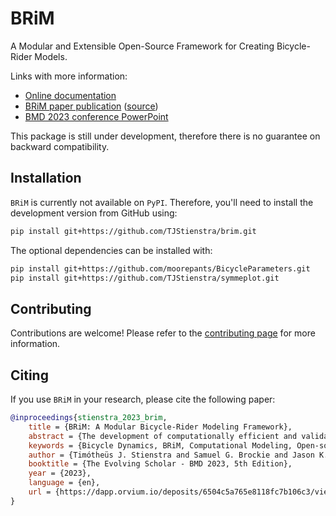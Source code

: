 # BRiM
A Modular and Extensible Open-Source Framework for Creating Bicycle-Rider Models.

Links with more information:

- [Online documentation](https://tjstienstra.github.io/brim/)
- [BRiM paper publication](https://doi.org/10.59490/6504c5a765e8118fc7b106c3) ([source](https://github.com/TJStienstra/brim-bmd-2023-paper))
- [BMD 2023 conference PowerPoint](https://docs.google.com/presentation/d/1ogz0Qs-t8bQT-2uk8gyYo40WmO387zIf/edit?usp=share_link&ouid=104124211006373398120&rtpof=true&sd=true)

This package is still under development, therefore there is no guarantee on backward
compatibility.

## Installation
`BRiM` is currently not available on `PyPI`. Therefore, you'll need to install the
development version from GitHub using:
```bash
pip install git+https://github.com/TJStienstra/brim.git
```
The optional dependencies can be installed with:
```bash
pip install git+https://github.com/moorepants/BicycleParameters.git
pip install git+https://github.com/TJStienstra/symmeplot.git
```

## Contributing
Contributions are welcome! Please refer to the [contributing page] for more information.

## Citing
If you use `BRiM` in your research, please cite the following paper:
```bibtex
@inproceedings{stienstra_2023_brim,
    title = {BRiM: A Modular Bicycle-Rider Modeling Framework},
    abstract = {The development of computationally efficient and validated single-track vehicle-rider models has traditionally required handcrafted one-off models. Here we introduce BRiM, a software package that facilitates building these models in a modular fashion while retaining access to the mathematical elements for handcrafted modeling when desired. We demonstrate the flexibility of the software by constructing the Carvallo-Whipple bicycle model with different numerical parameters representing different bicycles, modifying it with a front fork suspension travel model, and extending it with moving rider arms driven by joint torques at the elbows. Using these models we solve a lane-change optimal control problem for six different model variations which solve in mere seconds on a modern laptop. Our tool enables flexible and rapid modeling of single-track vehicle-rider models that give precise results at high computational efficiency.},
    keywords = {Bicycle Dynamics, BRiM, Computational Modeling, Open-source, SymPy, Simulation, Trajectory Tracking Problem},
    author = {Timótheüs J. Stienstra and Samuel G. Brockie and Jason K. Moore},
    booktitle = {The Evolving Scholar - BMD 2023, 5th Edition},
    year = {2023},
    language = {en},
    url = {https://dapp.orvium.io/deposits/6504c5a765e8118fc7b106c3/view},
}
```

[contributing page]: https://tjstienstra.github.io/brim/contributing/index.html
